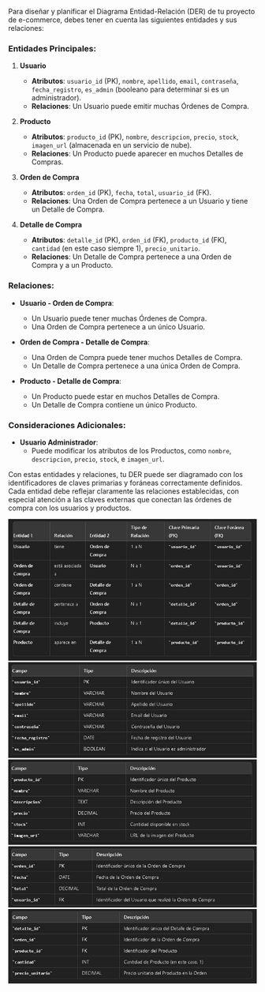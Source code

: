 Para diseñar y planificar el Diagrama Entidad-Relación (DER) de tu proyecto de e-commerce, debes tener en cuenta las siguientes entidades y sus relaciones:

### Entidades Principales:

1. **Usuario**
   - **Atributos**: `usuario_id` (PK), `nombre`, `apellido`, `email`, `contraseña`, `fecha_registro`, `es_admin` (booleano para determinar si es un administrador).
   - **Relaciones**: Un Usuario puede emitir muchas Órdenes de Compra.

2. **Producto**
   - **Atributos**: `producto_id` (PK), `nombre`, `descripcion`, `precio`, `stock`, `imagen_url` (almacenada en un servicio de nube).
   - **Relaciones**: Un Producto puede aparecer en muchos Detalles de Compras.

3. **Orden de Compra**
   - **Atributos**: `orden_id` (PK), `fecha`, `total`, `usuario_id` (FK).
   - **Relaciones**: Una Orden de Compra pertenece a un Usuario y tiene un Detalle de Compra.

4. **Detalle de Compra**
   - **Atributos**: `detalle_id` (PK), `orden_id` (FK), `producto_id` (FK), `cantidad` (en este caso siempre 1), `precio_unitario`.
   - **Relaciones**: Un Detalle de Compra pertenece a una Orden de Compra y a un Producto.

### Relaciones:

- **Usuario - Orden de Compra**: 
   - Un Usuario puede tener muchas Órdenes de Compra.
   - Una Orden de Compra pertenece a un único Usuario.
   
- **Orden de Compra - Detalle de Compra**:
   - Una Orden de Compra puede tener muchos Detalles de Compra.
   - Un Detalle de Compra pertenece a una única Orden de Compra.
   
- **Producto - Detalle de Compra**:
   - Un Producto puede estar en muchos Detalles de Compra.
   - Un Detalle de Compra contiene un único Producto.

### Consideraciones Adicionales:

- **Usuario Administrador**: 
   - Puede modificar los atributos de los Productos, como `nombre`, `descripcion`, `precio`, `stock`, e `imagen_url`.

Con estas entidades y relaciones, tu DER puede ser diagramado con los identificadores de claves primarias y foráneas correctamente definidos. Cada entidad debe reflejar claramente las relaciones establecidas, con especial atención a las claves externas que conectan las órdenes de compra con los usuarios y productos.

<img src="./assets/tabla de relaciones.JPG"/>
<img src="./assets/tabla usuarios.JPG"/>
<img src="./assets/tabla producto.JPG"/>
<img src="./assets/tabla orden de compra.JPG"/>
<img src="./assets/tabla compra.JPG"/>
